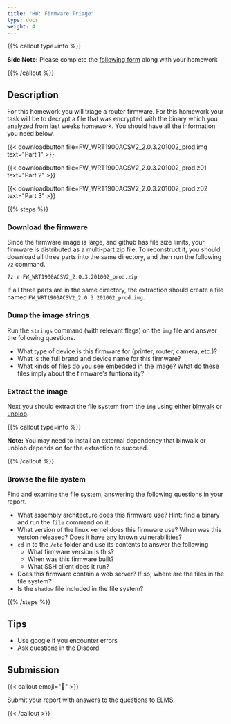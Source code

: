 ```yaml
---
title: "HW: Firmware Triage"
type: docs
weight: 4
---
```


{{% callout type=info %}}

**Side Note:** Please complete the [following form](https://forms.gle/GDu6BRePhmKpoypw5) along with your homework

{{% /callout %}}

## Description

For this homework you will triage a router firmware. 
For this homework your task will be to decrypt a file that was encrypted with
the binary which you analyzed from last weeks homework. You should have all the
information you need below.

{{< downloadbutton file=FW_WRT1900ACSV2_2.0.3.201002_prod.img text="Part 1" >}}

{{< downloadbutton file=FW_WRT1900ACSV2_2.0.3.201002_prod.z01 text="Part 2" >}}

{{< downloadbutton file=FW_WRT1900ACSV2_2.0.3.201002_prod.z02 text="Part 3" >}}

{{% steps %}}

### Download the firmware

Since the firmware image is large, and github has file size limits, your firmware is distributed as a multi-part zip file. To reconstruct it, you should download all three parts into the same directory, and then run the following `7z` command.

```
7z e FW_WRT1900ACSV2_2.0.3.201002_prod.zip
```

If all three parts are in the same directory, the extraction should create a file named `FW_WRT1900ACSV2_2.0.3.201002_prod.img`.

### Dump the image strings

Run the `strings` command (with relevant flags) on the `img` file and answer the following questions.

- What type of device is this firmware for (printer, router, camera, etc.)?
- What is the full brand and device name for this firmware?
- What kinds of files do you see embedded in the image? What do these files imply about the firmware's funtionality?

### Extract the image

Next you should extract the file system from the `img` using either [binwalk](https://github.com/ReFirmLabs/binwalk) or [unblob](https://unblob.org/installation/).

{{% callout type=info %}}

**Note:** You may need to install an external dependency that binwalk or unblob depends on for the extraction to succeed.

{{% /callout %}}

### Browse the file system

Find and examine the file system, answering the following questions in your report.

- What assembly architecture does this firmware use? Hint: find a binary and run the `file` command on it.
- What version of the linux kernel does this firmware use? When was this version released? Does it have any known vulnerabilities?
- `cd` in to the `/etc` folder and use its contents to answer the following
  - What firmware version is this?
  - When was this firmware built?
  - What SSH client does it run?
- Does this firmware contain a web server? If so, where are the files in the file system?
- Is the `shadow` file included in the file system?

{{% /steps %}}


## Tips

- Use google if you encounter errors
- Ask questions in the Discord

## Submission

{{< callout emoji="📝" >}}

Submit your report with answers to the questions to [ELMS](https://umd.instructure.com/courses/1374508/assignments).

{{< /callout >}}
